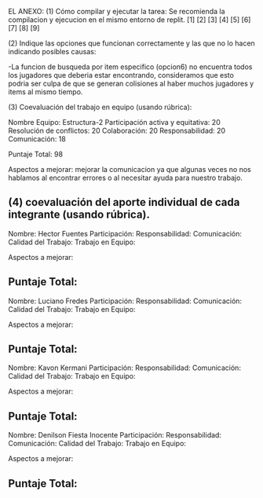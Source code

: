 EL ANEXO:
(1) Cómo compilar y ejecutar la tarea:
Se recomienda la compilacion y ejecucion en el mismo entorno de replit.
[1]
[2]
[3]
[4]
[5]
[6]
[7]
[8]
[9]

(2) Indique las opciones que funcionan correctamente y las que no lo hacen indicando posibles causas:

-La funcion de busqueda por item especifico (opcion6) no encuentra todos los jugadores que deberia estar encontrando, consideramos que esto podria ser culpa de que se generan colisiones al haber muchos jugadores y items al mismo tiempo.

(3) Coevaluación del trabajo en equipo (usando rúbrica):

Nombre Equipo: Estructura-2
Participación activa y equitativa: 20
Resolución de conflictos: 20
Colaboración: 20
Responsabilidad: 20
Comunicación: 18

Puntaje Total: 98

Aspectos a mejorar: mejorar la comunicacion ya que algunas veces no nos hablamos al encontrar errores o al necesitar ayuda para nuestro trabajo.

(4) coevaluación del aporte individual de cada integrante (usando rúbrica).
-----------------------------------------------------------------
Nombre: Hector Fuentes
Participación: 
Responsabilidad:
Comunicación:
Calidad del Trabajo:
Trabajo en Equipo:

Aspectos a mejorar: 


Puntaje Total: 
------------------------------------------------------------------------
Nombre: Luciano Fredes
Participación: 
Responsabilidad: 
Comunicación: 
Calidad del Trabajo: 
Trabajo en Equipo: 

Aspectos a mejorar: 

Puntaje Total: 
-------------------------------------------------------------------------

Nombre: Kavon Kermani
Participación: 
Responsabilidad: 
Comunicación: 
Calidad del Trabajo: 
Trabajo en Equipo: 

Aspectos a mejorar: 

Puntaje Total: 
-------------------------------------------------------------------------

Nombre: Denilson Fiesta Inocente
Participación: 
Responsabilidad: 
Comunicación: 
Calidad del Trabajo: 
Trabajo en Equipo: 

Aspectos a mejorar: 

Puntaje Total: 
-------------------------------------------------------------------------